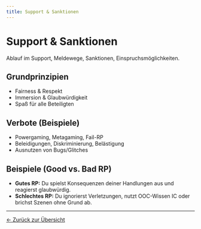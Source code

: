 ```yaml
---
title: Support & Sanktionen
---
```


<link rel="stylesheet" href="../assets/style.css">

# Support & Sanktionen

Ablauf im Support, Meldewege, Sanktionen, Einspruchsmöglichkeiten.

## Grundprinzipien
- Fairness & Respekt
- Immersion & Glaubwürdigkeit
- Spaß für alle Beteiligten

## Verbote (Beispiele)
- Powergaming, Metagaming, Fail-RP
- Beleidigungen, Diskriminierung, Belästigung
- Ausnutzen von Bugs/Glitches

## Beispiele (Good vs. Bad RP)
- **Gutes RP:** Du spielst Konsequenzen deiner Handlungen aus und reagierst glaubwürdig.
- **Schlechtes RP:** Du ignorierst Verletzungen, nutzt OOC-Wissen IC oder brichst Szenen ohne Grund ab.

---
[← Zurück zur Übersicht](/)
